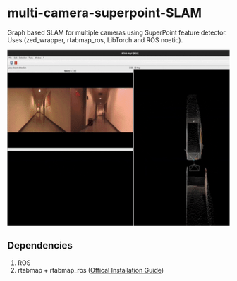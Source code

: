 # multi-camera-superpoint-SLAM
Graph based SLAM for multiple cameras using SuperPoint feature detector. Uses (zed_wrapper, rtabmap_ros, LibTorch and ROS noetic).

<p float="center">
  <img src="assests/SLAM.gif" width="800" height="400" />
</p> 


## Dependencies
1) ROS
2) rtabmap + rtabmap_ros ([Offical Installation Guide](https://github.com/introlab/rtabmap_ros#rtabmap_ros))
